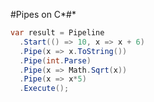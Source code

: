 #Pipes on C*#*

```csharp
var result = Pipeline
  .Start(() => 10, x => x + 6)
  .Pipe(x => x.ToString())
  .Pipe(int.Parse)
  .Pipe(x => Math.Sqrt(x))
  .Pipe(x => x*5)
  .Execute();
```

